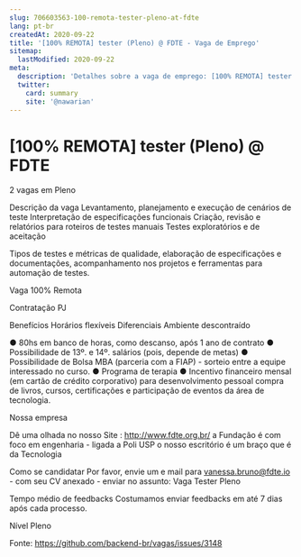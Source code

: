 ```yaml
---
slug: 706603563-100-remota-tester-pleno-at-fdte
lang: pt-br
createdAt: 2020-09-22
title: '[100% REMOTA] tester (Pleno) @ FDTE - Vaga de Emprego'
sitemap:
  lastModified: 2020-09-22
meta:
  description: 'Detalhes sobre a vaga de emprego: [100% REMOTA] tester (Pleno) @ FDTE'
  twitter:
    card: summary
    site: '@nawarian'
---
```


# [100% REMOTA] tester (Pleno) @ FDTE

2 vagas em Pleno

Descrição da vaga
Levantamento, planejamento e execução de cenários de teste
Interpretação de especificações funcionais
Criação, revisão e relatórios para roteiros de testes manuais
Testes exploratórios e de aceitação

Tipos de testes e métricas de qualidade, elaboração de especificações e documentações, acompanhamento nos projetos e ferramentas para automação de testes.

Vaga 100% Remota

Contratação
PJ

Benefícios
Horários flexíveis
Diferenciais
Ambiente descontraído

● 80hs em banco de horas, como descanso, após 1 ano de contrato
● Possibilidade de 13º. e 14º. salários (pois, depende de metas)
● Possibilidade de Bolsa MBA (parceria com a FIAP) - sorteio entre a equipe interessado no curso.
● Programa de terapia
● Incentivo financeiro mensal (em cartão de crédito corporativo) para desenvolvimento pessoal
compra de livros, cursos, certificações e participação de eventos da área de tecnologia.

Nossa empresa

Dê uma olhada no nosso Site : http://www.fdte.org.br/
a Fundação é com foco em engenharia - ligada a Poli USP
o nosso escritório é um braço que é da Tecnologia

Como se candidatar
Por favor, envie um e mail para vanessa.bruno@fdte.io - com seu CV anexado - enviar no assunto: Vaga Tester Pleno 

Tempo médio de feedbacks
Costumamos enviar feedbacks em até 7 dias após cada processo.

Nível Pleno

Fonte: https://github.com/backend-br/vagas/issues/3148